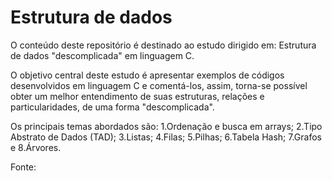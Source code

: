 # Estrutura de dados
O conteúdo deste repositório é destinado ao estudo dirigido em: Estrutura de dados "descomplicada" em linguagem C.

O objetivo central deste estudo é apresentar exemplos de códigos desenvolvidos em linguagem C e comentá-los, assim, torna-se possível obter um melhor entendimento de suas estruturas, relações e particularidades, de uma forma "descomplicada".

Os principais temas abordados são:
     1.Ordenação e busca em arrays;
     2.Tipo Abstrato de Dados (TAD);
     3.Listas;
     4.Filas;
     5.Pilhas;
     6.Tabela Hash;
     7.Grafos e
     8.Árvores.
     

Fonte:
